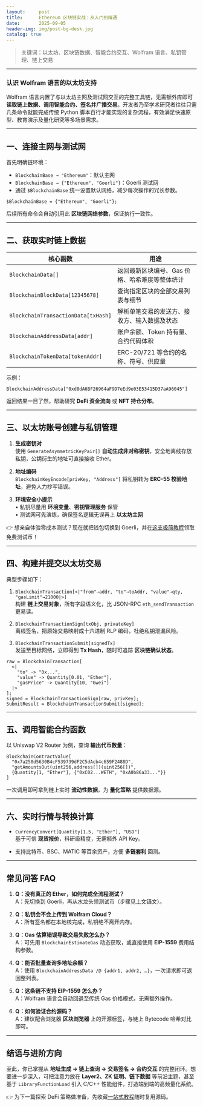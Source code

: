 ```yaml
---
layout:     post
title:      Ethereum 区块链实战：从入门到精通
date:       2025-09-05
header-img: img/post-bg-desk.jpg
catalog: true
---
```


> 关键词：以太坊、区块链数据、智能合约交互、Wolfram 语言、私钥管理、链上交易

---

### 认识 Wolfram 语言的以太坊支持  
Wolfram 语言内置了与以太坊主网及测试网交互的完整工具链，无需额外库即可 **读取链上数据、调用智能合约、签名并广播交易**。开发者乃至学术研究者往往只需几条命令就能完成传统 Python 脚本百行才能实现的复杂流程，有效满足快速原型、教育演示及量化研究等多场景需求。

---

## 一、连接主网与测试网  
首先明确链环境：

- `BlockchainBase → "Ethereum"`：默认主网  
- `BlockchainBase → {"Ethereum", "Goerli"}`：Goerli 测试网  
- 通过 `$BlockchainBase` 统一设置默认网络，减少每次操作的冗长参数。

```wolfram
$BlockchainBase = {"Ethereum", "Goerli"};
```

后续所有命令会自动引用此 **区块链网络参数**，保证执行一致性。

---

## 二、获取实时链上数据  

| 核心函数 | 用途 |
| --- | --- |
| `BlockchainData[]` | 返回最新区块编号、Gas 价格、哈希难度等整体统计 |
| `BlockchainBlockData[12345678]` | 查询指定区块的全部交易列表与细节 |
| `BlockchainTransactionData[txHash]` | 解析单笔交易的发送方、接收方、输入数据及状态 |
| `BlockchainAddressData[addr]` | 账户余额、Token 持有量、合约代码体积 |
| `BlockchainTokenData[tokenAddr]` | ERC-20/721 等合约的名称、符号、供应量 |

示例：  

```wolfram
BlockchainAddressData["0xd8dA6BF26964aF9D7eEd9e03E53415D37aA96045"]
```

返回结果一目了然，帮助研究 **DeFi 资金流向** 或 **NFT 持仓分布**。

---

## 三、以太坊账号创建与私钥管理  

1. **生成密钥对**  
   使用 `GenerateAsymmetricKeyPair[]` **自动生成非对称密钥**，安全地离线存放私钥，公钥衍生的地址可直接接收 Ether。

2. **地址编码**  
   `BlockchainKeyEncode[privKey, "Address"]` 将私钥转为 **ERC-55 校验地址**，避免人力抄写错误。

3. **环境安全小提示**  
   • 私钥尽量用 **环境变量**、**密钥管理服务** 保管  
   • 测试网可先演练，确保签名逻辑无误再上 **以太坊主网**  

👉 想亲自体验零成本测试？现在就把钱包切换到 Goerli，并在[这支极简教程](https://okxdog.com/)领取免费测试币！

---

## 四、构建并提交以太坊交易  

典型步骤如下：

1. `BlockchainTransaction[<|"from"→addr, "to"→toAddr, "value"→qty, "gasLimit"→21000|>]`  
   构建 **链上交易对象**，所有字段语义化，比 JSON-RPC `eth_sendTransaction` 更易读。

2. `BlockchainTransactionSign[txObj, privateKey]`  
   离线签名，把原始交易映射成十六进制 RLP 编码，杜绝私钥泄漏风险。

3. `BlockchainTransactionSubmit[signedTx]`  
   发送至目标网络，立即得到 **Tx Hash**，随时可追踪 **区块链确认状态**。

```wolfram
raw = BlockchainTransaction[
  <|
    "to" -> "0x...", 
    "value" -> Quantity[0.01, "Ether"], 
    "gasPrice" -> Quantity[10, "Gwei"]
  |>
];
signed = BlockchainTransactionSign[raw, privKey];
SubmitResult = BlockchainTransactionSubmit[signed];
```

---

## 五、调用智能合约函数  

以 Uniswap V2 Router 为例，查询 **输出代币数量**：

```wolfram
BlockchainContractValue[
  "0x7a250d5630B4cF539739dF2C5dAcb4c659F2488D",
  "getAmountsOut(uint256,address[])(uint256[])",
  {Quantity[1, "Ether"], {"0xC02...WETH", "0xA0b86a33..."}}
]
```

一次调用即可拿到链上实时 **流动性数据**，为 **量化策略** 提供数据源。

---

## 六、实时行情与转换计算  

- `CurrencyConvert[Quantity[1.5, "Ether"], "USD"]`  
  基于可信 **现货报价**，科研级精度，无需额外 API Key。  

- 支持比特币、BSC、MATIC 等百余资产，方便 **多链套利** 回测。

---

## 常见问答 FAQ

1. **Q：没有真正的 Ether，如何完成全流程测试？**  
   A：先切换到 Goerli，再从水龙头领测试币（步骤见上文锚文）。

2. **Q：私钥会不会上传到 Wolfram Cloud？**  
   A：所有签名都在本地核完成，私钥绝不离开内存。

3. **Q：Gas 估算错误导致交易失败怎么办？**  
   A：可先用 `BlockchainEstimateGas` 动态获取，或直接使用 **EIP-1559** 费用结构参数。

4. **Q：能否批量查询多地址余额？**  
   A：使用 `BlockchainAddressData /@ {addr1, addr2, …}`，一次请求即可返回整列表。

5. **Q：这条链不支持 EIP-1559 怎么办？**  
   A：Wolfram 语言会自动回退至传统 Gas 价格模式，无需额外操作。

6. **Q：如何验证合约源码？**  
   A：建议配合浏览器 **区块浏览器** 上的开源标签，与链上 Bytecode 哈希对比即可。

---

## 结语与进阶方向  

至此，你已掌握从 **地址生成 → 链上查询 → 交易签名 → 合约交互** 的完整闭环。想要进一步深入，可把注意力放在 **Layer2、ZK 证明、链下数据** 等前沿主题，甚至基于 `LibraryFunctionLoad` 引入 C/C++ 性能组件，打造端到端的高频量化系统。

👉 为下一篇探索 DeFi 策略做准备，先收藏[一站式教程](https://okxdog.com/)随时复用源码。
